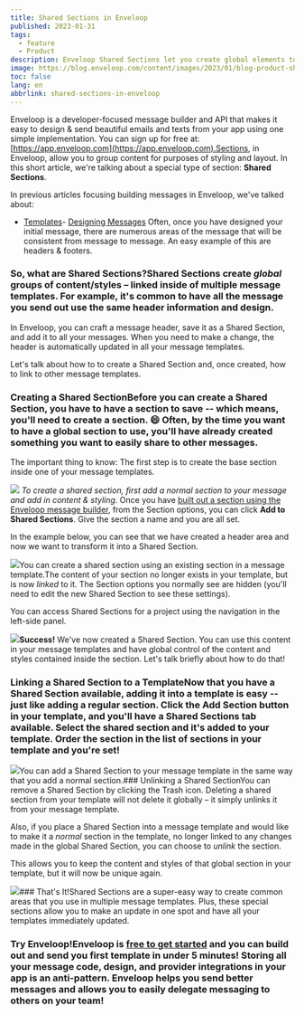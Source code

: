 ```yaml
---
title: Shared Sections in Enveloop
published: 2023-01-31
tags:
  - feature
  - Product
description: Enveloop Shared Sections let you create global elements to use in all your messages. Make a change in one place -- and all your messages are updated.
image: https://blog.enveloop.com/content/images/2023/01/blog-product-shared-sections-05.png
toc: false
lang: en
abbrlink: shared-sections-in-enveloop
---
```


Enveloop is a developer-focused message builder and API that makes it easy to design &amp; send beautiful emails and texts from your app using one simple implementation. You can sign up for free at: [https://app.enveloop.com](https://app.enveloop.com).Sections, in Enveloop, allow you to group content for purposes of styling and layout. In this short article, we're talking about a special type of section: **Shared Sections**.

In previous articles focusing building messages in Enveloop, we've talked about:

- [Templates](https://blog.enveloop.com/enveloop-templates/)- [Designing Messages](https://blog.enveloop.com/designing-messages-in-enveloop/)
Often, once you have designed your initial message, there are numerous areas of the message that will be consistent from message to message. An easy example of this are headers &amp; footers.

### So, what are Shared Sections?**Shared Sections** create *global* groups of content/styles – linked inside of multiple message templates. For example, it's common to have all the message you send out use the same header information and design.

In Enveloop, you can craft a message header, save it as a Shared Section, and add it to all your messages. When you need to make a change, the header is automatically updated in all your message templates.

Let's talk about how to to create a Shared Section and, once created, how to link to other message templates.

### Creating a Shared SectionBefore you can create a Shared Section, you have to have a section to save -- which means, you'll need to create a section. 😄 Often, by the time you want to have a global section to use, you'll have already created something you want to easily share to other messages.

The important thing to know: The first step is to create the base section inside one of your message templates.

![](https://blog.enveloop.com/content/images/2023/01/Screenshot-2023-01-30-at-3.06.01-PM.png)
*To create a shared section, first add a normal section to your message and add in content &amp; styling.*
Once you have [built out a section using the Enveloop message builder](https://blog.enveloop.com/designing-messages-in-enveloop/), from the Section options, you can click **Add to Shared Sections**. Give the section a name and you are all set. 

In the example below, you can see that we have created a header area and now we want to transform it into a Shared Section.

![](https://blog.enveloop.com/content/images/2023/01/create-saved-section.gif)You can create a shared section using an existing section in a message template.The content of your section no longer exists in your template, but is now *linked* to it. The Section options you normally see are hidden (you'll need to edit the new Shared Section to see these settings).

You can access Shared Sections for a project using the navigation in the left-side panel.

![](https://blog.enveloop.com/content/images/2023/01/Screenshot-2023-01-30-at-4.10.16-PM.png)**Success!** We've now created a Shared Section. You can use this content in your message templates and have global control of the content and styles contained inside the section. Let's talk briefly about how to do that!

### Linking a Shared Section to a TemplateNow that you have a Shared Section available, adding it into a template is easy -- just like adding a regular section. Click the **Add Section** button in your template, and you'll have a **Shared Sections** tab available. Select the shared section and it's added to your template. Order the section in the list of sections in your template and you're set!

![](https://blog.enveloop.com/content/images/2023/01/add-saved-section-to-template.gif)You can add a Shared Section to your message template in the same way that you add a normal section.### Unlinking a Shared SectionYou can remove a Shared Section by clicking the Trash icon. Deleting a shared section from your template will not delete it globally – it simply unlinks it from your message template.

Also, if you place a Shared Section into a message template and would like to make it a *normal* section in the template, no longer linked to any changes made in the global Shared Section, you can choose to *unlink* the section.

This allows you to keep the content and styles of that global section in your template, but it will now be unique again.

![](https://blog.enveloop.com/content/images/2023/01/Screenshot-2023-01-30-at-6.18.43-PM.png)### That's It!Shared Sections are a super-easy way to create common areas that you use in multiple message templates. Plus, these special sections allow you to make an update in one spot and have all your templates immediately updated.

### Try Enveloop!Enveloop is [**free to get started**](https://app.enveloop.com/) and you can build out and send you first template in under 5 minutes! Storing all your message code, design, and provider integrations in your app is an anti-pattern. Enveloop helps you send better messages and allows you to easily delegate messaging to others on your team!

